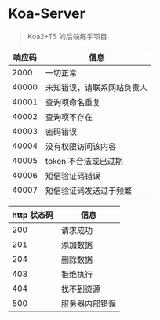 # Koa-Server

> Koa2+TS 的后端练手项目

| 响应码 | 信息                       |
| ------ | -------------------------- |
| 2000   | 一切正常                   |
| 40000  | 未知错误，请联系网站负责人 |
| 40001  | 查询项命名重复             |
| 40002  | 查询项不存在               |
| 40003  | 密码错误                   |
| 40004  | 没有权限访问该内容         |
| 40005  | token 不合法或已过期       |
| 40006  | 短信验证码错误             |
| 40007  | 短信验证码发送过于频繁     |

| http 状态码 | 信息           |
| ----------- | -------------- |
| 200         | 请求成功       |
| 201         | 添加数据       |
| 204         | 删除数据       |
| 403         | 拒绝执行       |
| 404         | 找不到资源     |
| 500         | 服务器内部错误 |
